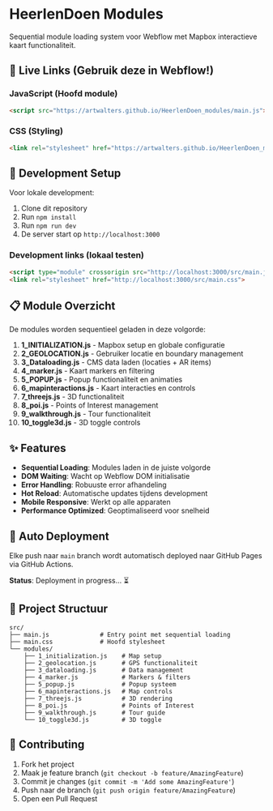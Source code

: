 # HeerlenDoen Modules

Sequential module loading system voor Webflow met Mapbox interactieve kaart functionaliteit.

## 🚀 Live Links (Gebruik deze in Webflow!)

### JavaScript (Hoofd module)
```html
<script src="https://artwalters.github.io/HeerlenDoen_modules/main.js"></script>
```

### CSS (Styling)
```html
<link rel="stylesheet" href="https://artwalters.github.io/HeerlenDoen_modules/main.css">
```

## 🔧 Development Setup

Voor lokale development:

1. Clone dit repository
2. Run `npm install`
3. Run `npm run dev`
4. De server start op `http://localhost:3000`

### Development links (lokaal testen)
```html
<script type="module" crossorigin src="http://localhost:3000/src/main.js"></script>
<link rel="stylesheet" href="http://localhost:3000/src/main.css">
```

## 📋 Module Overzicht

De modules worden sequentieel geladen in deze volgorde:

1. **1_INITIALIZATION.js** - Mapbox setup en globale configuratie
2. **2_GEOLOCATION.js** - Gebruiker locatie en boundary management
3. **3_Dataloading.js** - CMS data laden (locaties + AR items)
4. **4_marker.js** - Kaart markers en filtering
5. **5_POPUP.js** - Popup functionaliteit en animaties
6. **6_mapinteractions.js** - Kaart interacties en controls
7. **7_threejs.js** - 3D functionaliteit
8. **8_poi.js** - Points of Interest management
9. **9_walkthrough.js** - Tour functionaliteit
10. **10_toggle3d.js** - 3D toggle controls

## ✨ Features

- **Sequential Loading**: Modules laden in de juiste volgorde
- **DOM Waiting**: Wacht op Webflow DOM initialisatie
- **Error Handling**: Robuuste error afhandeling
- **Hot Reload**: Automatische updates tijdens development
- **Mobile Responsive**: Werkt op alle apparaten
- **Performance Optimized**: Geoptimaliseerd voor snelheid

## 🔄 Auto Deployment

Elke push naar `main` branch wordt automatisch deployed naar GitHub Pages via GitHub Actions.

**Status**: Deployment in progress... ⏳

## 📁 Project Structuur

```
src/
├── main.js              # Entry point met sequential loading
├── main.css             # Hoofd stylesheet
└── modules/
    ├── 1_initialization.js    # Map setup
    ├── 2_geolocation.js       # GPS functionaliteit  
    ├── 3_dataloading.js       # Data management
    ├── 4_marker.js            # Markers & filters
    ├── 5_popup.js             # Popup systeem
    ├── 6_mapinteractions.js   # Map controls
    ├── 7_threejs.js           # 3D rendering
    ├── 8_poi.js               # Points of Interest
    ├── 9_walkthrough.js       # Tour guide
    └── 10_toggle3d.js         # 3D toggle
```

## 🤝 Contributing

1. Fork het project
2. Maak je feature branch (`git checkout -b feature/AmazingFeature`)
3. Commit je changes (`git commit -m 'Add some AmazingFeature'`)
4. Push naar de branch (`git push origin feature/AmazingFeature`)
5. Open een Pull Request